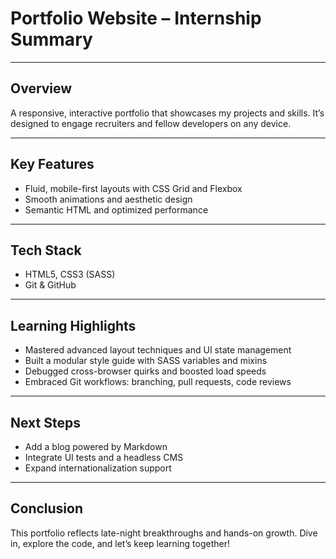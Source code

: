 # Portfolio Website – Internship Summary

---

## Overview

A responsive, interactive portfolio that showcases my projects and skills. It’s designed to engage recruiters and fellow developers on any device.

---

## Key Features

- Fluid, mobile-first layouts with CSS Grid and Flexbox  
- Smooth animations and aesthetic design   
- Semantic HTML and optimized performance  

---

## Tech Stack

- HTML5, CSS3 (SASS)  
- Git & GitHub
---

## Learning Highlights

- Mastered advanced layout techniques and UI state management  
- Built a modular style guide with SASS variables and mixins  
- Debugged cross-browser quirks and boosted load speeds  
- Embraced Git workflows: branching, pull requests, code reviews  

---

## Next Steps

- Add a blog powered by Markdown  
- Integrate UI tests and a headless CMS  
- Expand internationalization support  

---

## Conclusion

This portfolio reflects late-night breakthroughs and hands-on growth. Dive in, explore the code, and let’s keep learning together!
